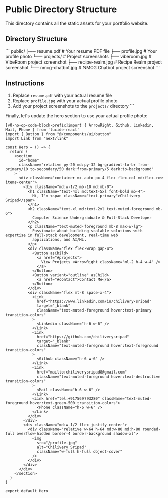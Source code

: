 # Public Directory Structure

This directory contains all the static assets for your portfolio website.

## Directory Structure

\`\`\`
public/
├── resume.pdf              # Your resume PDF file
├── profile.jpg             # Your profile photo
└── projects/               # Project screenshots
    ├── viberoom.jpg        # VibeRoom project screenshot
    ├── recipe-realm.jpg    # Recipe Realm project screenshot
    └── nmcg-chatbot.jpg    # NMCG Chatbot project screenshot
\`\`\`

## Instructions

1. Replace `resume.pdf` with your actual resume file
2. Replace `profile.jpg` with your actual profile photo
3. Add your project screenshots to the `projects/` directory
\`\`\`

Finally, let's update the hero section to use your actual profile photo:

```typescriptreact file="components/hero.tsx"
[v0-no-op-code-block-prefix]import { ArrowRight, Github, Linkedin, Mail, Phone } from 'lucide-react'
import { Button } from "@/components/ui/button"
import Link from "next/link"

const Hero = () => {
  return (
    <section
      id="home"
      className="relative py-20 md:py-32 bg-gradient-to-br from-primary/10 to-secondary/50 dark:from-primary/5 dark:to-background"
    >
      <div className="container mx-auto px-4 flex flex-col md:flex-row items-center">
        <div className="md:w-1/2 mb-10 md:mb-0">
          <h1 className="text-4xl md:text-5xl font-bold mb-4">
            Hi, I'm <span className="text-primary">Chilivery Sripad</span>
          </h1>
          <h2 className="text-xl md:text-2xl text-muted-foreground mb-6">
            Computer Science Undergraduate & Full-Stack Developer
          </h2>
          <p className="text-muted-foreground mb-8 max-w-lg">
            Passionate about building scalable solutions with expertise in full-stack development, real-time web
            applications, and AI/ML.
          </p>
          <div className="flex flex-wrap gap-4">
            <Button asChild>
              <a href="#projects">
                View Projects <ArrowRight className="ml-2 h-4 w-4" />
              </a>
            </Button>
            <Button variant="outline" asChild>
              <a href="#contact">Contact Me</a>
            </Button>
          </div>
          <div className="flex mt-8 space-x-4">
            <Link
              href="https://www.linkedin.com/in/chilivery-sripad"
              target="_blank"
              className="text-muted-foreground hover:text-primary transition-colors"
            >
              <Linkedin className="h-6 w-6" />
            </Link>
            <Link
              href="https://github.com/chiliverysripad"
              target="_blank"
              className="text-muted-foreground hover:text-foreground transition-colors"
            >
              <Github className="h-6 w-6" />
            </Link>
            <Link
              href="mailto:chiliverysripad8@gmail.com"
              className="text-muted-foreground hover:text-destructive transition-colors"
            >
              <Mail className="h-6 w-6" />
            </Link>
            <Link href="tel:+917569793280" className="text-muted-foreground hover:text-green-500 transition-colors">
              <Phone className="h-6 w-6" />
            </Link>
          </div>
        </div>
        <div className="md:w-1/2 flex justify-center">
          <div className="relative w-64 h-64 md:w-80 md:h-80 rounded-full overflow-hidden border-4 border-background shadow-xl">
            <img
              src="/profile.jpg"
              alt="Chilivery Sripad"
              className="w-full h-full object-cover"
            />
          </div>
        </div>
      </div>
    </section>
  )
}

export default Hero

